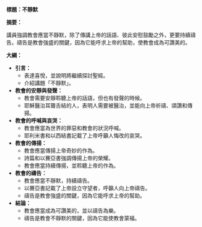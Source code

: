 **標題：不靜默**

**摘要：**

講員強調教會應當不靜默，除了傳講上帝的話語、彼此安慰鼓勵之外，更要持續禱告。禱告是教會強盛的關鍵，因為它能呼求上帝的幫助，使教會成為可讚美的。

**大綱：**

* **引言：**
    * 表達喜悅，並說明將繼續探討聖經。
    * 介紹講題「不靜默」。
* **教會的安靜與發聲：**
    * 教會需要安靜聆聽上帝的話語，但也有發聲的時候。
    * 耶穌醫治耳聾舌結的人，表明人需要被醫治，並能向上帝祈禱、頌讚和傳揚。
* **教會的呼喊與哀哭：**
    * 教會應當為世界的罪惡和教會的狀況呼喊。
    * 耶利米書和以西結書記載了上帝呼籲人悔改的哀哭。
* **教會的傳揚：**
    * 教會應當傳揚上帝奇妙的作為。
    * 詩篇和以賽亞書強調傳揚上帝的榮耀。
    * 教會應當持續傳揚，並聆聽上帝的作為。
* **教會的禱告：**
    * 教會應當不靜默，持續禱告。
    * 以賽亞書記載了上帝設立守望者，呼籲人向上帝禱告。
    * 禱告是教會強盛的關鍵，因為它能呼求上帝的幫助。
* **結論：**
    * 教會應當成為可讚美的，並以禱告為樂。
    * 禱告是教會不靜默的關鍵，因為它能使教會蒙福。